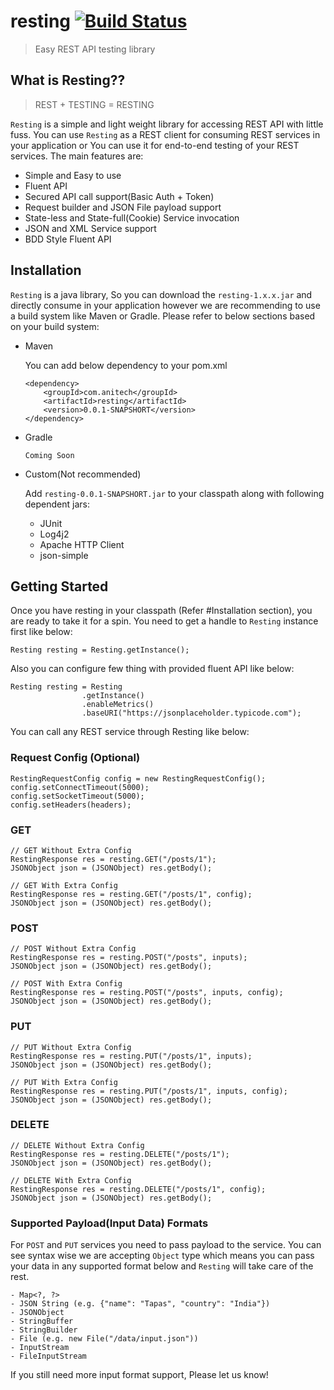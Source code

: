 # resting [![Build Status](https://travis-ci.org/anitechcs/resting.svg?branch=master)](https://travis-ci.org/anitechcs/resting)

> Easy REST API testing library

## What is Resting??
> REST + TESTING = RESTING

`Resting` is a simple and light weight library for accessing REST API with little fuss. You can use `Resting` as a REST client for consuming REST services in your application or You can use it for end-to-end testing of your REST services. The main features are:

   * Simple and Easy to use
   * Fluent API
   * Secured API call support(Basic Auth + Token)
   * Request builder and JSON File payload support
   * State-less and State-full(Cookie) Service invocation 
   * JSON and XML Service support
   * BDD Style Fluent API


## Installation

`Resting` is a java library, So you can download the `resting-1.x.x.jar` and directly consume in your application however we are recommending to use a build system like Maven or Gradle. Please refer to below sections based on your build system: 

* Maven

	You can add below dependency to your pom.xml
	
	```
	<dependency>
	    <groupId>com.anitech</groupId>
	    <artifactId>resting</artifactId>
	    <version>0.0.1-SNAPSHORT</version>
	</dependency>
	```
	

* Gradle
	
	```
	Coming Soon
	```
	

* Custom(Not recommended) 

	Add `resting-0.0.1-SNAPSHORT.jar` to your classpath along with following dependent jars:

	- JUnit
	- Log4j2
	- Apache HTTP Client
	- json-simple
	

## Getting Started

Once you have resting in your classpath (Refer #Installation section), you are ready to take it for a spin. You need to get a handle to `Resting` instance first like below:

	
	Resting resting = Resting.getInstance();
	
Also you can configure few thing with provided fluent API like below:
	
	
	Resting	resting = Resting
					.getInstance()
					.enableMetrics()
					.baseURI("https://jsonplaceholder.typicode.com");
	

You can call any REST service through Resting like below:

### Request Config (Optional)
```
RestingRequestConfig config = new RestingRequestConfig();
config.setConnectTimeout(5000);
config.setSocketTimeout(5000);
config.setHeaders(headers);
```
### GET
```
// GET Without Extra Config
RestingResponse res = resting.GET("/posts/1");
JSONObject json = (JSONObject) res.getBody();
	
// GET With Extra Config
RestingResponse res = resting.GET("/posts/1", config);
JSONObject json = (JSONObject) res.getBody();
```
### POST
```	
// POST Without Extra Config
RestingResponse res = resting.POST("/posts", inputs);
JSONObject json = (JSONObject) res.getBody();
	
// POST With Extra Config	
RestingResponse res = resting.POST("/posts", inputs, config);
JSONObject json = (JSONObject) res.getBody();
```
### PUT
```
// PUT Without Extra Config
RestingResponse res = resting.PUT("/posts/1", inputs);
JSONObject json = (JSONObject) res.getBody();
	
// PUT With Extra Config	
RestingResponse res = resting.PUT("/posts/1", inputs, config);
JSONObject json = (JSONObject) res.getBody();
```
### DELETE
```
// DELETE Without Extra Config
RestingResponse res = resting.DELETE("/posts/1");
JSONObject json = (JSONObject) res.getBody();
	
// DELETE With Extra Config
RestingResponse res = resting.DELETE("/posts/1", config);
JSONObject json = (JSONObject) res.getBody();
```

### Supported Payload(Input Data) Formats
For `POST` and `PUT` services you need to pass payload to the service. You can see syntax wise we are accepting `Object` type which means you can pass your data in any supported format below and `Resting` will take care of the rest.

	- Map<?, ?>
	- JSON String (e.g. {"name": "Tapas", "country": "India"})
	- JSONObject
	- StringBuffer
	- StringBuilder
	- File (e.g. new File("/data/input.json"))
	- InputStream
	- FileInputStream	

If you still need more input format support, Please let us know!


	
	